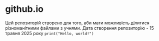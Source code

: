 # github.io
Цей репозиторій створено для того, аби мати можливість ділитися різноманітними файлами з учнями.
Дата створення репозиторію - 15 травня 2025 року
`print("Hello, world!")`
